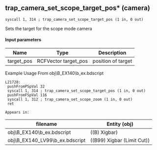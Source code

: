 ## trap_camera_set_scope_target_pos* (camera)

`syscall 1, 314 ; trap_camera_set_scope_target_pos (1 in, 0 out)`

Sets the target for the scope mode camera

#### Input parameters
| Name | Type | Description
|------|------|------------
| target_pos   | RCFVector target_pos   | position of target


Example Usage From obj\B_EX140\b_ex.bdscript
```plaintext
L21728:
 pushFromPSpVal 32
 syscall 1, 314 ; trap_camera_set_scope_target_pos (1 in, 0 out)
 pushFromFSpVal 116
 syscall 1, 312 ; trap_camera_set_scope_zoom (1 in, 0 out)
 ret
```





	Appears in:
| filename | Entity (obj)
|----------|-------------
| obj\B_EX140\b_ex.bdscript       | ((B) Xigbar)          
| obj\B_EX140_LV99\b_ex.bdscript       | ((B99) Xigbar (Limit Cut))          



